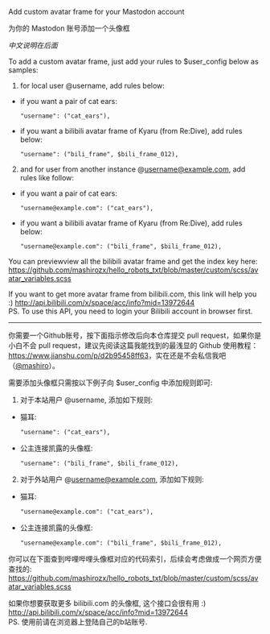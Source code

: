 Add custom avatar frame for your Mastodon account

为你的 Mastodon 账号添加一个头像框

*中文说明在后面*

To add a custom avatar frame, just add your rules to $user_config below as samples:

1. for local user @username, add rules below:
  - if you want a pair of cat ears:

      `"username": ("cat_ears"),`

  - if you want a bilibili avatar frame of Kyaru (from Re:Dive), add rules below:

      `"username": ("bili_frame", $bili_frame_012),`

2. and for user from another instance @username@example.com, add rules like follow:

  - if you want a pair of cat ears:

      `"username@example.com": ("cat_ears"),`

  - if you want a bilibili avatar frame of Kyaru (from Re:Dive), add rules below:

      `"username@example.com": ("bili_frame", $bili_frame_012),`

You can previewview all the bilibili avatar frame and get the index key here:
<https://github.com/mashirozx/hello_robots_txt/blob/master/custom/scss/avatar_variables.scss>

If you want to get more avatar frame from bilibili.com, this link will help you :)
<http://api.bilibili.com/x/space/acc/info?mid=13972644>  
PS. To use this API, you need to login your Bilibili account in browser first.

***

你需要一个Github账号，按下面指示修改后向本仓库提交 pull request，如果你是小白不会 pull request，建议先阅读这篇我能找到的最浅显的 Github 使用教程：<https://www.jianshu.com/p/d2b95458ff63>，实在还是不会私信我吧（[@mashiro](https://hello.2heng.xin/@mashiro)）。

需要添加头像框只需按以下例子向 $user_config 中添加规则即可:

1. 对于本站用户 @username, 添加如下规则:
  - 猫耳:

      `"username": ("cat_ears"),`

  - 公主连接凯露的头像框:

      `"username": ("bili_frame", $bili_frame_012),`

2. 对于外站用户 @username@example.com, 添加如下规则:

  - 猫耳:

      `"username@example.com": ("cat_ears"),`

  - 公主连接凯露的头像框:

      `"username@example.com": ("bili_frame", $bili_frame_012),`

你可以在下面查到哔哩哔哩头像框对应的代码索引，后续会考虑做成一个网页方便查找的:
<https://github.com/mashirozx/hello_robots_txt/blob/master/custom/scss/avatar_variables.scss>

如果你想要获取更多 bilibili.com 的头像框, 这个接口会很有用 :)
<http://api.bilibili.com/x/space/acc/info?mid=13972644>  
PS. 使用前请在浏览器上登陆自己的b站账号.